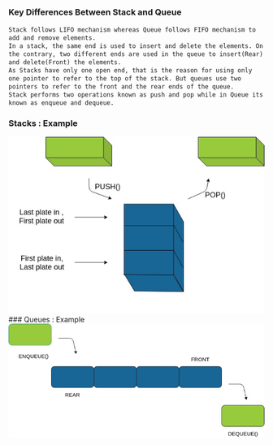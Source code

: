### Key Differences Between Stack and Queue

    Stack follows LIFO mechanism whereas Queue follows FIFO mechanism to add and remove elements.
    In a stack, the same end is used to insert and delete the elements. On the contrary, two different ends are used in the queue to insert(Rear) and delete(Front) the elements.
    As Stacks have only one open end, that is the reason for using only one pointer to refer to the top of the stack. But queues use two pointers to refer to the front and the rear ends of the queue.
    Stack performs two operations known as push and pop while in Queue its known as enqueue and dequeue.

### Stacks : Example
<img src="images/stacks-example.jpeg"/>
### Queues : Example
<img src="images/queues-example.jpeg"/>
